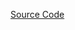[Source Code](https://create.arduino.cc/projecthub/electropeak/complete-guide-to-use-soil-moisture-sensor-w-examples-756b1f)